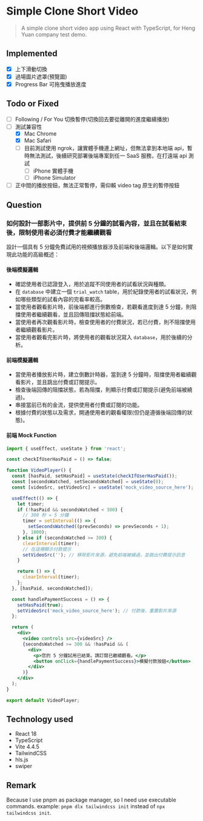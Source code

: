 # Simple Clone Short Video

> A simple clone short video app using React with TypeScript, for Heng Yuan company test demo.

## Implemented

- [x] 上下滑動切換
- [x] 過場圖片遮罩(預覽圖)
- [x] Progress Bar 可拖曳播放進度

## Todo or Fixed

- [ ] Following / For You 切換暫停(切換回去要從離開的進度繼續播放)
- [ ] 測試兼容性
  - [x] Mac Chrome
  - [x] Mac Safari
  - [ ] 目前測試使用 ngrok，讓實體手機連上網址，但無法拿到本地端 api，暫時無法測試，後續研究部署後端專案到任一 SaaS 服務，在打遠端 api 測試
    - [ ] iPhone 實體手機
    - [ ] iPhone Simulator
- [ ] 正中間的播放按鈕，無法正常暫停，需仰賴 video tag 原生的暫停按鈕

## Question

### 如何設計一部影片中，提供前 5 分鐘的試看內容，並且在試看結束後，限制使用者必須付費才能繼續觀看

設計一個具有 5 分鐘免費試用的視頻播放器涉及前端和後端邏輯。以下是如何實現此功能的高級概述：

#### 後端模擬邏輯

- 確認使用者已認證登入，用於追蹤不同使用者的試看狀況與種類。
- 在 `database` 中建立一個 `trial_watch` table，用於紀錄使用者的試看狀況，例如哪些類型的試看內容的完看率較高。
- 當使用者觀看影片時，前後端都進行倒數檢查，若觀看進度到達 5 分鐘，則阻擋使用者繼續觀看，並且回傳阻擋狀態給前端。
- 當使用者再次觀看影片時，檢查使用者的付費狀況，若已付費，則不阻擋使用者繼續觀看影片。
- 當使用者觀看完影片時，將使用者的觀看狀況寫入 `database`，用於後續的分析。

#### 前端模擬邏輯

- 當使用者播放影片時，建立倒數計時器，當到達 5 分鐘時，阻擋使用者繼續觀看影片，並且跳出付費或訂閱提示。
- 檢查後端回傳的阻擋狀態，若為阻擋，則顯示付費或訂閱提示(避免前端被繞過)。
- 串接當前已有的金流，提供使用者付費或訂閱的功能。
- 根據付費的狀態以及需求，開通使用者的觀看權限(但仍是遵循後端回傳的狀態)。

#### 前端 Mock Function

```jsx
import { useEffect, useState } from 'react';

const checkIfUserHasPaid = () => false;

function VideoPlayer() {
  const [hasPaid, setHasPaid] = useState(checkIfUserHasPaid());
  const [secondsWatched, setSecondsWatched] = useState(0);
  const [videoSrc, setVideoSrc] = useState('mock_video_source_here');

  useEffect(() => {
    let timer;
    if (!hasPaid && secondsWatched < 300) {
      // 300 秒 = 5 分鐘
      timer = setInterval(() => {
        setSecondsWatched((prevSeconds) => prevSeconds + 1);
      }, 1000);
    } else if (secondsWatched >= 300) {
      clearInterval(timer);
      // 在這裡顯示付款提示
      setVideoSrc(''); // 移除影片來源，避免前端被繞過，並跳出付費提示訊息
    }

    return () => {
      clearInterval(timer);
    };
  }, [hasPaid, secondsWatched]);

  const handlePaymentSuccess = () => {
    setHasPaid(true);
    setVideoSrc('mock_video_source_here'); // 付款後，重置影片來源
  };

  return (
    <div>
      <video controls src={videoSrc} />
      {secondsWatched >= 300 && !hasPaid && (
        <div>
          <p>您的 5 分鐘試用已結束。請訂閱已繼續觀看。</p>
          <button onClick={handlePaymentSuccess}>模擬付款按鈕</button>
        </div>
      )}
    </div>
  );
}

export default VideoPlayer;
```

## Technology used

- React 18
- TypeScript
- Vite 4.4.5
- TailwindCSS
- hls.js
- swiper

## Remark

Because I use pnpm as package manager, so I need use executable commands.
example: `pnpm dlx tailwindcss init` instead of `npx tailwindcss init`.
